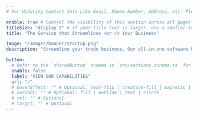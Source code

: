 ```yaml
---
# For Updating Contact Info Like Email, Phone Number, Address, etc. Please update in `src/config/config.toml` `settings.contactInfo` table

enable: true # Control the visibility of this section across all pages where it is used
titleSize: "display-2" # If your title text is larger, use a smaller text size like "display-3", "display-2", or "display-1".
title: "The Service that Streamlines <br /> Your Business"

image: "/images/banner/startup.png"
description: "Streamline your trade business. Our all-in-one software handles scheduling, dispatch, and invoices so you can focus on the work."

button:
  # Refer to the `sharedButton` schema in `src/sections.schema.ts` for all available configuration options (e.g., enable, label, url, hoverEffect, variant, icon, tag, rel, class, target, etc.)
  enable: false
  label: "VIEW OUR CAPABILITIES"
  url: "/"
  # hoverEffect: "" # Optional: text-flip | creative-fill | magnetic | magnetic-text-flip
  # variant: "" # Optional: fill | outline | text | circle
  # rel: "" # Optional
  # target: "" # Optional
---
```

